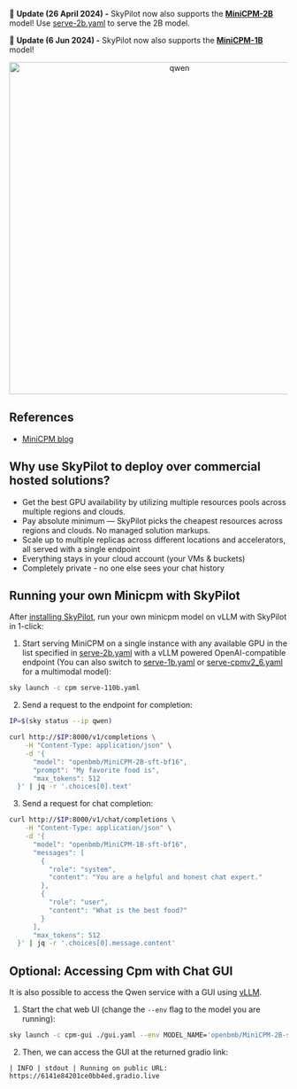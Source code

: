 

📰 **Update (26 April 2024) -** SkyPilot now also supports the [**MiniCPM-2B**](https://openbmb.vercel.app/?category=Chinese+Blog/) model! Use [serve-2b.yaml](https://github.com/skypilot-org/skypilot/blob/master/llm/minicpm/serve-2b.yaml) to serve the 2B model.

📰 **Update (6 Jun 2024) -** SkyPilot now also supports the [**MiniCPM-1B**](https://openbmb.vercel.app/?category=Chinese+Blog/) model! 

<p align="center">
    <img src="https://i.imgur.com/d7tEhAl.gif" alt="qwen" width="600"/>
</p>

## References
* [MiniCPM blog](https://openbmb.vercel.app/?category=Chinese+Blog/)

## Why use SkyPilot to deploy over commercial hosted solutions?

* Get the best GPU availability by utilizing multiple resources pools across multiple regions and clouds.
* Pay absolute minimum — SkyPilot picks the cheapest resources across regions and clouds. No managed solution markups.
* Scale up to multiple replicas across different locations and accelerators, all served with a single endpoint 
* Everything stays in your cloud account (your VMs & buckets)
* Completely private - no one else sees your chat history


## Running your own Minicpm with SkyPilot

After [installing SkyPilot](https://skypilot.readthedocs.io/en/latest/getting-started/installation.html), run your own minicpm model on vLLM with SkyPilot in 1-click:

1. Start serving MiniCPM on a single instance with any available GPU in the list specified in [serve-2b.yaml](https://github.com/skypilot-org/skypilot/blob/master/llm/minicpm/serve-2b.yaml) with a vLLM powered OpenAI-compatible endpoint (You can also switch to [serve-1b.yaml](https://github.com/skypilot-org/skypilot/blob/master/llm/minicpm/serve-1b.yaml) or [serve-cpmv2_6.yaml](https://github.com/skypilot-org/skypilot/blob/master/llm/minicpm/serve-cpmv2_6.yaml) for a multimodal model):

```bash
sky launch -c cpm serve-110b.yaml
```
2. Send a request to the endpoint for completion:
```bash
IP=$(sky status --ip qwen)

curl http://$IP:8000/v1/completions \
    -H "Content-Type: application/json" \
    -d '{
      "model": "openbmb/MiniCPM-2B-sft-bf16",
      "prompt": "My favorite food is",
      "max_tokens": 512
  }' | jq -r '.choices[0].text'
```

3. Send a request for chat completion:
```bash
curl http://$IP:8000/v1/chat/completions \
    -H "Content-Type: application/json" \
    -d '{
      "model": "openbmb/MiniCPM-1B-sft-bf16",
      "messages": [
        {
          "role": "system",
          "content": "You are a helpful and honest chat expert."
        },
        {
          "role": "user",
          "content": "What is the best food?"
        }
      ],
      "max_tokens": 512
  }' | jq -r '.choices[0].message.content'
```


## **Optional:** Accessing Cpm with Chat GUI

It is also possible to access the Qwen service with a GUI using [vLLM](https://github.com/vllm-project/vllm).

1. Start the chat web UI (change the `--env` flag to the model you are running):
```bash
sky launch -c cpm-gui ./gui.yaml --env MODEL_NAME='openbmb/MiniCPM-2B-sft-bf16' --env ENDPOINT=$(sky serve status --endpoint cpm)
```

2. Then, we can access the GUI at the returned gradio link:
```
| INFO | stdout | Running on public URL: https://6141e84201ce0bb4ed.gradio.live
```
